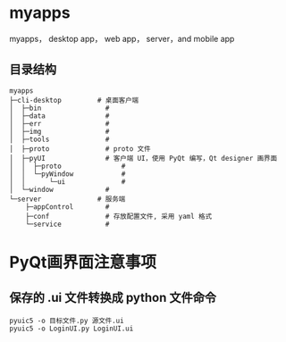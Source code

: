 # myapps
myapps， desktop app， web app， server，and mobile app

## 目录结构
```
myapps
├─cli-desktop         # 桌面客户端
│  ├─bin                # 
│  ├─data               # 
│  ├─err                # 
│  ├─img                # 
│  ├─tools              # 
│  ├─proto              # proto 文件
│  ├─pyUI               # 客户端 UI，使用 PyQt 编写，Qt designer 画界面 
│  │  ├─proto               # 
│  │  └─pyWindow            # 
│  │      └─ui              # 
│  └─window             # 
└─server              # 服务端
    ├─appControl        # 
    ├─conf              # 存放配置文件, 采用 yaml 格式
    └─service           # 

```

# PyQt画界面注意事项
## 保存的 .ui 文件转换成 python 文件命令
```shell
pyuic5 -o 目标文件.py 源文件.ui
pyuic5 -o LoginUI.py LoginUI.ui
```






